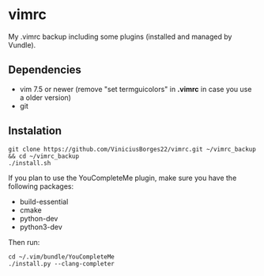 # vimrc
My .vimrc backup including some plugins (installed and managed by Vundle).

## Dependencies
- vim 7.5 or newer (remove "set termguicolors" in **.vimrc** in case you use a older version)
- git

## Instalation
```
git clone https://github.com/ViniciusBorges22/vimrc.git ~/vimrc_backup && cd ~/vimrc_backup
./install.sh
```

If you plan to use the YouCompleteMe plugin, make sure you have the following packages:
- build-essential
- cmake
- python-dev
- python3-dev

Then run:
```
cd ~/.vim/bundle/YouCompleteMe
./install.py --clang-completer
```

